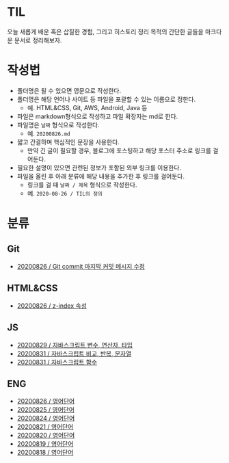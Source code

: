 # TIL

오늘 새롭게 배운 혹은 삽질한 경험, 그리고 히스토리 정리 목적의 간단한 글들을 마크다운 문서로 정리해보자.

# 작성법

- 폴더명은 될 수 있으면 영문으로 작성한다.
- 폴더명은 해당 언어나 사이트 등 파일을 포괄할 수 있는 이름으로 정한다.
  - 예. HTML&CSS, Git, AWS, Android, Java 등
- 파일은 markdown형식으로 작성하고 파일 확장자는 md로 한다.
- 파일명은 `날짜` 형식으로 작성한다.
  - 예. `20200826.md`
- 짧고 간결하며 핵심적인 문장을 사용한다.
  - 만약 긴 글이 필요할 경우, 블로그에 포스팅하고 해당 포스터 주소로 링크를 걸어둔다.
- 필요한 설명이 있으면 관련된 정보가 포함된 외부 링크를 이용한다.
- 파일을 올린 후 아래 분류에 해당 내용을 추가한 후 링크를 걸어둔다.
  - 링크를 걸 때 `날짜 / 제목` 형식으로 작성한다.
  - 예. `2020-08-26 / TIL의 정의`

# 분류

## Git

- [20200826 / Git commit 마지막 커밋 메시지 수정](https://github.com/kimmy100b/TIL/blob/master/Git/20200826.md)

## HTML&CSS

- [20200826 / z-index 속성](https://github.com/kimmy100b/TIL/blob/master/HTML%26CSS/20200826.md)

## JS

- [20200829 / 자바스크립트 변수, 연산자, 타입](https://github.com/kimmy100b/TIL/blob/master/JS/20200829.md)
- [20200831 / 자바스크립트 비교, 반복, 문자열](https://github.com/kimmy100b/TIL/blob/master/JS/20200830.md)
- [20200831 / 자바스크립트 함수](https://github.com/kimmy100b/TIL/blob/master/JS/20200831.md)

## ENG

- [20200826 / 영어단어](https://github.com/kimmy100b/TIL/blob/master/ENG/20200826.md)
- [20200825 / 영어단어](https://github.com/kimmy100b/TIL/blob/master/ENG/20200825.md)
- [20200824 / 영어단어](https://github.com/kimmy100b/TIL/blob/master/ENG/20200824.md)
- [20200821 / 영어단어](https://github.com/kimmy100b/TIL/blob/master/ENG/20200821.md)
- [20200820 / 영어단어](https://github.com/kimmy100b/TIL/blob/master/ENG/20200820.md)
- [20200819 / 영어단어](https://github.com/kimmy100b/TIL/blob/master/ENG/20200818.md)
- [20200818 / 영어단어](https://github.com/kimmy100b/TIL/blob/master/ENG/20200818.md)
